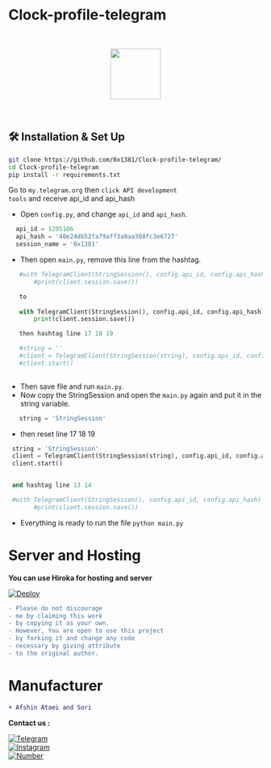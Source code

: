 # Clock-profile-telegram

<br>
<p align="center">
  <img src="https://cdn.jsdelivr.net/npm/programming-languages-logos/src/python/python.png" height="100">
</p>
<br>

## 🛠 Installation & Set Up

```bash
git clone https://github.com/0x1381/Clock-profile-telegram/
cd Clock-profile-telegram
pip install -r requirements.txt

```

Go to <code>my.telegram.org</code> then <code>click API development tools</code> and receive api_id and api_hash

- Open <code>config.py</code>, and change <code>api_id</code> and <code>api_hash</code>.
```python 
  api_id = 1205106
  api_hash = '40e24db52fa79aff3a9aa308fc3e6727'
  session_name = '0x1381'
```

- Then open <code>main.py</code>, remove this line from the hashtag.
```python 
   #with TelegramClient(StringSession(), config.api_id, config.api_hash) as client:
       #print(client.session.save())

   to
 
   with TelegramClient(StringSession(), config.api_id, config.api_hash) as client:
       print(client.session.save())

   then hashtag line 17 18 19

   #string = ''
   #client = TelegramClient(StringSession(string), config.api_id, config.api_hash)
   #client.start()
    
```

- Then save file and run <code>main.py</code>. 
- Now copy the StringSession and open the <code>main.py</code> again and put it in the string variable.

```python 
   string = 'StringSession'

```

- then reset line 17 18 19 

```python 
 string = 'StringSession'
 client = TelegramClient(StringSession(string), config.api_id, config.api_hash)
 client.start()


 and hashtag line 13 14

 #with TelegramClient(StringSession(), config.api_id, config.api_hash) as client:
       #print(client.session.save())

```

- Everything is ready to run the file
<code>python main.py</code>


# Server and Hosting
**You can use Hiroka for hosting and server**


<a href="https://heroku.com/deploy">
  <img src="https://www.herokucdn.com/deploy/button.svg" alt="Deploy">
</a>


```diff
- Please do not discourage 
- me by claiming this work 
- by copying it as your own. 
- However, You are open to use this project 
- by forking it and change any code
- necessary by giving attribute
- to the original author.

```

# Manufacturer

```diff
+ Afshin Ataei and Sori
```

**Contact us :**


<a href="https://t.me/IR_localhost">
  <img src="https://img.shields.io/badge/My-Telegram-blue?color=f20a0a " alt="Telegram" />
</a>
<br>
<a href="https://instagram.com/afshin___ataei">
  <img src="https://img.shields.io/badge/My-Instagram-blue?color=f20a0a" alt="Instagram" />
</a>
<br>
<a href="tel:+989140324398">
  <img src="https://img.shields.io/badge/My-Number-blue?color=f20a0a" alt="Number" />
</a>




